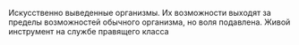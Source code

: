 Искусственно выведенные организмы. Их возможности выходят за пределы возможностей обычного организма, но воля подавлена. Живой инструмент на службе правящего класса
